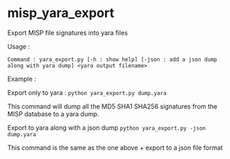 # misp_yara_export
Export MISP file signatures into yara files

Usage :

```Command : yara_export.py [-h : show help] [-json : add a json dump along with yara dump] <yara output filename>```

Example :

Export only to yara :
```python yara_export.py dump.yara ``` 

This command will dump all the MD5 SHA1 SHA256 signatures from the MISP database to a yara dump.

Export to yara along with a json dump
``` python yara_export.py -json dump.yara ``` 

This command is the same as the one above + export to a json file format


